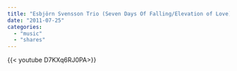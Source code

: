 ```yaml
---
title: "Esbjörn Svensson Trio (Seven Days Of Falling/Elevation of Love)"
date: "2011-07-25"
categories:
  - "music"
  - "shares"
---
```


<div style="width: 70vw;">{{< youtube D7KXq6RJ0PA>}}</div>
